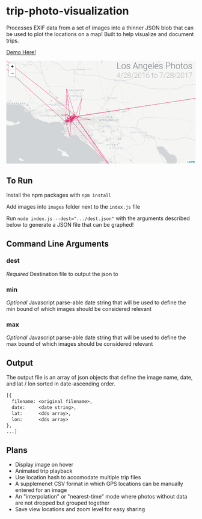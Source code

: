 # trip-photo-visualization

Processes EXIF data from a set of images into a thinner JSON blob that can be used to plot the locations on a map! Built to help visualize and document trips.

[Demo Here!](https://gkjohnson.github.io/travel-photo-visualization/example/)

![example](docs/example.png)

## To Run

Install the npm packages with `npm install`

Add images into `images` folder next to the `index.js` file

Run `node index.js --dest=".../dest.json"` with the arguments described below to generate a JSON file that can be graphed!

## Command Line Arguments
### dest
*Required*
Destination file to output the json to

### min
*Optional*
Javascript parse-able date string that will be used to define the min bound of which images should be considered relevant

### max
*Optional*
Javascript parse-able date string that will be used to define the max bound of which images should be considered relevant

## Output
The output file is an array of json objects that define the image name, date, and lat / lon sorted in date-ascending order.
```
[{
  filename: <original filename>,
  date:     <date string>,
  lat:      <dds array>,
  lon:      <dds array>
},
...]
```

## Plans
- Display image on hover
- Animated trip playback
- Use location hash to accomodate multiple trip files
- A supplemenet CSV format in which GPS locations can be manually entered for an image
- An "interpolation" or "nearest-time" mode where photos without data are not dropped but grouped together
- Save view locations and zoom level for easy sharing
